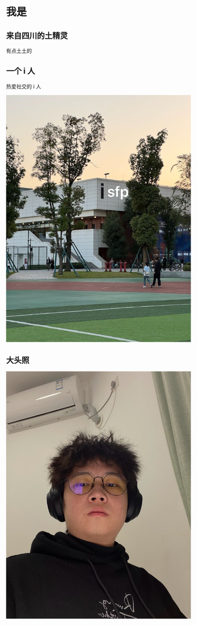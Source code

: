 # 我是

## 来自四川的土精灵

有点土土的

## 一个 i 人

热爱社交的 i 人

![i](./public/IMG_0392.JPG)

## 大头照

![i2](./public/IMG_5183.jpg)